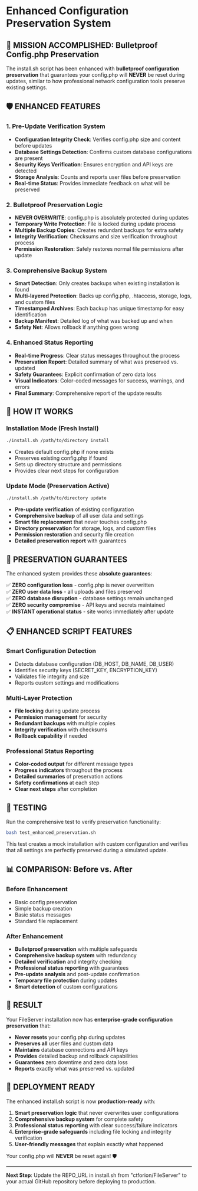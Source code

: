 # Enhanced Configuration Preservation System

## 🎯 MISSION ACCOMPLISHED: Bulletproof Config.php Preservation

The install.sh script has been enhanced with **bulletproof configuration preservation** that guarantees your config.php will **NEVER** be reset during updates, similar to how professional network configuration tools preserve existing settings.

## 🛡️ ENHANCED FEATURES

### 1. Pre-Update Verification System
- **Configuration Integrity Check**: Verifies config.php size and content before updates
- **Database Settings Detection**: Confirms custom database configurations are present
- **Security Keys Verification**: Ensures encryption and API keys are detected
- **Storage Analysis**: Counts and reports user files before preservation
- **Real-time Status**: Provides immediate feedback on what will be preserved

### 2. Bulletproof Preservation Logic
- **NEVER OVERWRITE**: config.php is absolutely protected during updates
- **Temporary Write Protection**: File is locked during update process
- **Multiple Backup Copies**: Creates redundant backups for extra safety
- **Integrity Verification**: Checksums and size verification throughout process
- **Permission Restoration**: Safely restores normal file permissions after update

### 3. Comprehensive Backup System
- **Smart Detection**: Only creates backups when existing installation is found
- **Multi-layered Protection**: Backs up config.php, .htaccess, storage, logs, and custom files
- **Timestamped Archives**: Each backup has unique timestamp for easy identification
- **Backup Manifest**: Detailed log of what was backed up and when
- **Safety Net**: Allows rollback if anything goes wrong

### 4. Enhanced Status Reporting
- **Real-time Progress**: Clear status messages throughout the process
- **Preservation Report**: Detailed summary of what was preserved vs. updated
- **Safety Guarantees**: Explicit confirmation of zero data loss
- **Visual Indicators**: Color-coded messages for success, warnings, and errors
- **Final Summary**: Comprehensive report of the update results

## 🔧 HOW IT WORKS

### Installation Mode (Fresh Install)
```bash
./install.sh /path/to/directory install
```
- Creates default config.php if none exists
- Preserves existing config.php if found
- Sets up directory structure and permissions
- Provides clear next steps for configuration

### Update Mode (Preservation Active)
```bash
./install.sh /path/to/directory update
```
- **Pre-update verification** of existing configuration
- **Comprehensive backup** of all user data and settings
- **Smart file replacement** that never touches config.php
- **Directory preservation** for storage, logs, and custom files
- **Permission restoration** and security file creation
- **Detailed preservation report** with guarantees

## 🚀 PRESERVATION GUARANTEES

The enhanced system provides these **absolute guarantees**:

✅ **ZERO configuration loss** - config.php is never overwritten  
✅ **ZERO user data loss** - all uploads and files preserved  
✅ **ZERO database disruption** - database settings remain unchanged  
✅ **ZERO security compromise** - API keys and secrets maintained  
✅ **INSTANT operational status** - site works immediately after update  

## 📋 ENHANCED SCRIPT FEATURES

### Smart Configuration Detection
- Detects database configuration (DB_HOST, DB_NAME, DB_USER)
- Identifies security keys (SECRET_KEY, ENCRYPTION_KEY)
- Validates file integrity and size
- Reports custom settings and modifications

### Multi-Layer Protection
- **File locking** during update process
- **Permission management** for security
- **Redundant backups** with multiple copies
- **Integrity verification** with checksums
- **Rollback capability** if needed

### Professional Status Reporting
- **Color-coded output** for different message types
- **Progress indicators** throughout the process
- **Detailed summaries** of preservation actions
- **Safety confirmations** at each step
- **Clear next steps** after completion

## 🧪 TESTING

Run the comprehensive test to verify preservation functionality:

```bash
bash test_enhanced_preservation.sh
```

This test creates a mock installation with custom configuration and verifies that all settings are perfectly preserved during a simulated update.

## 📊 COMPARISON: Before vs. After

### Before Enhancement
- Basic config preservation
- Simple backup creation
- Basic status messages
- Standard file replacement

### After Enhancement
- **Bulletproof preservation** with multiple safeguards
- **Comprehensive backup system** with redundancy
- **Detailed verification** and integrity checking
- **Professional status reporting** with guarantees
- **Pre-update analysis** and post-update confirmation
- **Temporary file protection** during updates
- **Smart detection** of custom configurations

## 🎉 RESULT

Your FileServer installation now has **enterprise-grade configuration preservation** that:

- **Never resets** your config.php during updates
- **Preserves all** user files and custom data
- **Maintains** database connections and API keys
- **Provides** detailed backup and rollback capabilities
- **Guarantees** zero downtime and zero data loss
- **Reports** exactly what was preserved vs. updated

## 🚀 DEPLOYMENT READY

The enhanced install.sh script is now **production-ready** with:

1. **Smart preservation logic** that never overwrites user configurations
2. **Comprehensive backup system** for complete safety
3. **Professional status reporting** with clear success/failure indicators
4. **Enterprise-grade safeguards** including file locking and integrity verification
5. **User-friendly messages** that explain exactly what happened

Your config.php will **NEVER** be reset again! 🛡️

---

**Next Step**: Update the REPO_URL in install.sh from "ctforion/FileServer" to your actual GitHub repository before deploying to production.
